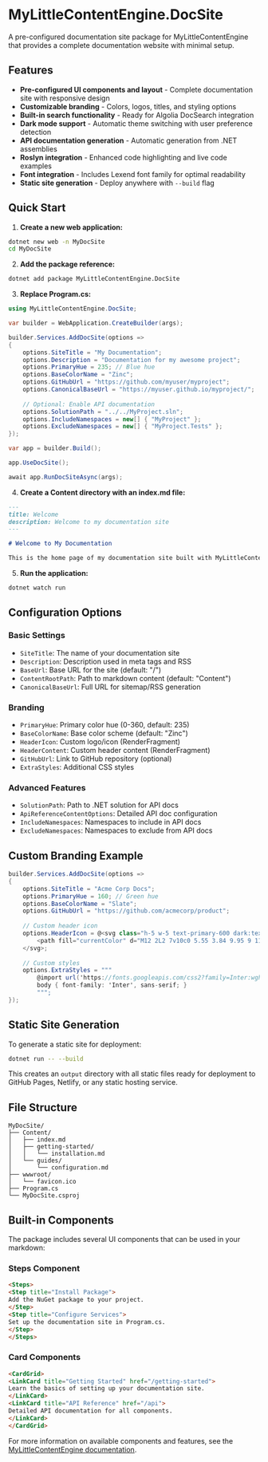 # MyLittleContentEngine.DocSite

A pre-configured documentation site package for MyLittleContentEngine that provides a complete documentation website with minimal setup.

## Features

- **Pre-configured UI components and layout** - Complete documentation site with responsive design
- **Customizable branding** - Colors, logos, titles, and styling options
- **Built-in search functionality** - Ready for Algolia DocSearch integration
- **Dark mode support** - Automatic theme switching with user preference detection
- **API documentation generation** - Automatic generation from .NET assemblies
- **Roslyn integration** - Enhanced code highlighting and live code examples
- **Font integration** - Includes Lexend font family for optimal readability
- **Static site generation** - Deploy anywhere with `--build` flag

## Quick Start

1. **Create a new web application:**

```bash
dotnet new web -n MyDocSite
cd MyDocSite
```

2. **Add the package reference:**

```bash
dotnet add package MyLittleContentEngine.DocSite
```

3. **Replace Program.cs:**

```csharp
using MyLittleContentEngine.DocSite;

var builder = WebApplication.CreateBuilder(args);

builder.Services.AddDocSite(options =>
{
    options.SiteTitle = "My Documentation";
    options.Description = "Documentation for my awesome project";
    options.PrimaryHue = 235; // Blue hue
    options.BaseColorName = "Zinc";
    options.GitHubUrl = "https://github.com/myuser/myproject";
    options.CanonicalBaseUrl = "https://myuser.github.io/myproject/";
    
    // Optional: Enable API documentation
    options.SolutionPath = "../../MyProject.sln";
    options.IncludeNamespaces = new[] { "MyProject" };
    options.ExcludeNamespaces = new[] { "MyProject.Tests" };
});

var app = builder.Build();

app.UseDocSite();

await app.RunDocSiteAsync(args);
```

4. **Create a Content directory with an index.md file:**

```markdown
---
title: Welcome
description: Welcome to my documentation site
---

# Welcome to My Documentation

This is the home page of my documentation site built with MyLittleContentEngine.DocSite!
```

5. **Run the application:**

```bash
dotnet watch run
```

## Configuration Options

### Basic Settings

- `SiteTitle`: The name of your documentation site
- `Description`: Description used in meta tags and RSS
- `BaseUrl`: Base URL for the site (default: "/")
- `ContentRootPath`: Path to markdown content (default: "Content")
- `CanonicalBaseUrl`: Full URL for sitemap/RSS generation

### Branding

- `PrimaryHue`: Primary color hue (0-360, default: 235)
- `BaseColorName`: Base color scheme (default: "Zinc")
- `HeaderIcon`: Custom logo/icon (RenderFragment)
- `HeaderContent`: Custom header content (RenderFragment)
- `GitHubUrl`: Link to GitHub repository (optional)
- `ExtraStyles`: Additional CSS styles

### Advanced Features

- `SolutionPath`: Path to .NET solution for API docs
- `ApiReferenceContentOptions`: Detailed API doc configuration
- `IncludeNamespaces`: Namespaces to include in API docs
- `ExcludeNamespaces`: Namespaces to exclude from API docs

## Custom Branding Example

```csharp
builder.Services.AddDocSite(options =>
{
    options.SiteTitle = "Acme Corp Docs";
    options.PrimaryHue = 160; // Green hue
    options.BaseColorName = "Slate";
    options.GitHubUrl = "https://github.com/acmecorp/product";
    
    // Custom header icon
    options.HeaderIcon = @<svg class="h-5 w-5 text-primary-600 dark:text-primary-400" viewBox="0 0 24 24">
        <path fill="currentColor" d="M12 2L2 7v10c0 5.55 3.84 9.95 9 11 5.16-1.05 9-5.45 9-11V7l-10-5z"/>
    </svg>;
    
    // Custom styles
    options.ExtraStyles = """
        @import url('https://fonts.googleapis.com/css2?family=Inter:wght@400;500;600;700&display=swap');
        body { font-family: 'Inter', sans-serif; }
        """;
});
```

## Static Site Generation

To generate a static site for deployment:

```bash
dotnet run -- --build
```

This creates an `output` directory with all static files ready for deployment to GitHub Pages, Netlify, or any static hosting service.

## File Structure

```
MyDocSite/
├── Content/
│   ├── index.md
│   ├── getting-started/
│   │   └── installation.md
│   └── guides/
│       └── configuration.md
├── wwwroot/
│   └── favicon.ico
├── Program.cs
└── MyDocSite.csproj
```

## Built-in Components

The package includes several UI components that can be used in your markdown:

### Steps Component

```markdown
<Steps>
<Step title="Install Package">
Add the NuGet package to your project.
</Step>
<Step title="Configure Services">
Set up the documentation site in Program.cs.
</Step>
</Steps>
```

### Card Components

```markdown
<CardGrid>
<LinkCard title="Getting Started" href="/getting-started">
Learn the basics of setting up your documentation site.
</LinkCard>
<LinkCard title="API Reference" href="/api">
Detailed API documentation for all components.
</LinkCard>
</CardGrid>
```

For more information on available components and features, see the [MyLittleContentEngine documentation](https://phil-scott-78.github.io/MyLittleContentEngine/).